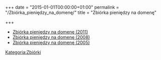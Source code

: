 +++
date = "2015-01-01T00:00:00+01:00"
permalink = "/Zbiórka_pieniędzy_na_domenę/"
title = "Zbiórka pieniędzy na domenę"

+++

-   [Zbiórka pieniędzy na domenę (2011)](/Zbiórka_pieniędzy_na_domenę_(2011) "wikilink")
-   [Zbiórka pieniędzy na domenę (2008)](/Zbiórka_pieniędzy_na_domenę_(2008) "wikilink")
-   [Zbiórka pieniędzy na domenę (2005)](/Zbiórka_pieniędzy_na_domenę_(2005) "wikilink")

[Kategoria:Zbiórki](/atopedia/Kategoria:Zbiórki "wikilink")